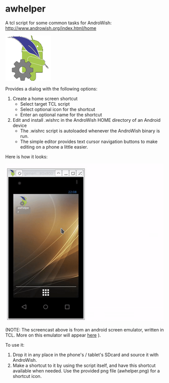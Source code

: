 # awhelper
A tcl script for some common tasks for AndroWish: http://www.androwish.org/index.html/home

![AWhelper logo](https://github.com/dzach/awhelper/blob/master/awhelper.png)

Provides a dialog with the following options:
1. Create a home screen shortcut
   - Select target TCL script
   - Select optional icon for the shortcut
   - Enter an optional name for the shortcut
2. Edit and install .wishrc in the AndroWish HOME directory of an Android device
   - The .wishrc script is autoloaded whenever the AndroWish binary is run.
   - The simple editor provides text cursor navigation buttons to make editing on a phone a little easier.
 
 Here is how it looks:
 
![AWhelper on awemu](https://github.com/dzach/awhelper/blob/master/awhelper.gif)

(NOTE: The screencast above is from an android screen emulator, written in TCL. More on this emulator will appear [here](https://github.com/dzach/awemu) ). 

To use it:

1. Drop it in any place in the phone's / tablet's SDcard and source it with AndroWish.
2. Make a shortcut to it by using the script itself, and have this shortcut available when needed. Use the provided png file (awhelper.png) for a shortcut icon.
